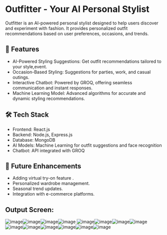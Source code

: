 # Outfitter - Your AI Personal Stylist

Outfitter is an AI-powered personal stylist designed to help users discover and experiment with fashion. It provides personalized outfit recommendations based on user preferences, occasions, and trends.

## 🌟 Features

- AI-Powered Styling Suggestions: Get outfit recommendations tailored to your style,event.
- Occasion-Based Styling: Suggestions for parties, work, and casual outings.
- Interactive Chatbot: Powered by GROQ, offering seamless communication and instant responses.
- Machine Learning Model: Advanced algorithms for accurate and dynamic styling recommendations.

## 🛠️ Tech Stack

- Frontend: React.js
- Backend: Node.js, Express.js
- Database: MongoDB
- AI Models: Machine Learning for outfit suggestions and face recognition
- Chatbot: API integrated with GROQ

## 📌 Future Enhancements

- Adding virtual try-on feature .
- Personalized wardrobe management.
- Seasonal trend updates.
- Integration with e-commerce platforms.

## Output Screen:
![image](https://github.com/user-attachments/assets/b5a22564-dc1f-4161-9d0e-aecc664e0b2c)![image](https://github.com/user-attachments/assets/5919573b-7c58-4c94-af52-4266478d21ba)![image](https://github.com/user-attachments/assets/632b5b3e-16c6-4ad1-a0e3-5b9add9eb8fa)![image](https://github.com/user-attachments/assets/62200d10-0c2f-4dc7-832a-702cb7f6f4b2)
![image](https://github.com/user-attachments/assets/a1383d1b-ce31-4364-9b76-1d36a40e3c59)![image](https://github.com/user-attachments/assets/44c253b8-9e1d-4473-922e-158046c8c490)![image](https://github.com/user-attachments/assets/4191131a-4aca-47de-b483-3c91934a26a5)![image](https://github.com/user-attachments/assets/5e55935c-a108-457f-add3-ceeb5b4a5ae4)![image](https://github.com/user-attachments/assets/cfc63970-ec2a-49fd-8d7b-46a7c938473f)![image](https://github.com/user-attachments/assets/57b9dae9-733c-4dca-8c0b-28c47c948ae0)![image](https://github.com/user-attachments/assets/f86d0f96-2827-4a55-b02c-d0354a57fbfa)![image](https://github.com/user-attachments/assets/dc4ab4d4-bd25-422a-9e5d-2663ed181f9d)![image](https://github.com/user-attachments/assets/655ec34c-e987-4f61-ae11-41005c6cc669)![image](https://github.com/user-attachments/assets/55d6d87f-0657-4a9b-8b2e-8eaf3a88e1e5)












